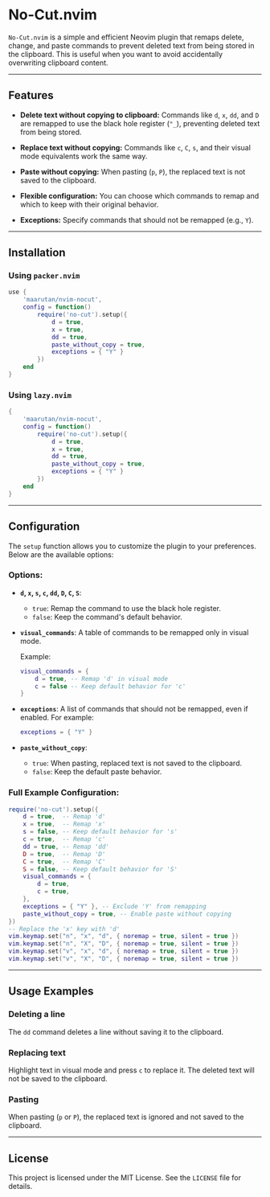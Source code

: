 # No-Cut.nvim

`No-Cut.nvim` is a simple and efficient Neovim plugin that remaps delete, change, and paste commands to prevent deleted text from being stored in the clipboard. This is useful when you want to avoid accidentally overwriting clipboard content.

---

## Features

- **Delete text without copying to clipboard:**
  Commands like `d`, `x`, `dd`, and `D` are remapped to use the black hole register (`"_`), preventing deleted text from being stored.

- **Replace text without copying:**
  Commands like `c`, `C`, `s`, and their visual mode equivalents work the same way.

- **Paste without copying:**
  When pasting (`p`, `P`), the replaced text is not saved to the clipboard.

- **Flexible configuration:**
  You can choose which commands to remap and which to keep with their original behavior.

- **Exceptions:**
  Specify commands that should not be remapped (e.g., `Y`).

---

## Installation

### Using `packer.nvim`

```lua
use {
    'maarutan/nvim-nocut',
    config = function()
        require('no-cut').setup({
            d = true,
            x = true,
            dd = true,
            paste_without_copy = true,
            exceptions = { "Y" }
        })
    end
}
```

### Using `lazy.nvim`

```lua
{
    'maarutan/nvim-nocut',
    config = function()
        require('no-cut').setup({
            d = true,
            x = true,
            dd = true,
            paste_without_copy = true,
            exceptions = { "Y" }
        })
    end
}
```

---

## Configuration

The `setup` function allows you to customize the plugin to your preferences. Below are the available options:

### Options:

- **`d`, `x`, `s`, `c`, `dd`, `D`, `C`, `S`**:

  - `true`: Remap the command to use the black hole register.
  - `false`: Keep the command's default behavior.

- **`visual_commands`**:
  A table of commands to be remapped only in visual mode.

  Example:

  ```lua
  visual_commands = {
      d = true, -- Remap 'd' in visual mode
      c = false -- Keep default behavior for 'c'
  }
  ```

- **`exceptions`**:
  A list of commands that should not be remapped, even if enabled. For example:

  ```lua
  exceptions = { "Y" }
  ```

- **`paste_without_copy`**:
  - `true`: When pasting, replaced text is not saved to the clipboard.
  - `false`: Keep the default paste behavior.

### Full Example Configuration:

```lua
require('no-cut').setup({
    d = true,  -- Remap 'd'
    x = true,  -- Remap 'x'
    s = false, -- Keep default behavior for 's'
    c = true,  -- Remap 'c'
    dd = true, -- Remap 'dd'
    D = true,  -- Remap 'D'
    C = true,  -- Remap 'C'
    S = false, -- Keep default behavior for 'S'
    visual_commands = {
        d = true,
        c = true,
    },
    exceptions = { "Y" }, -- Exclude 'Y' from remapping
    paste_without_copy = true, -- Enable paste without copying
})
-- Replace the 'x' key with 'd'
vim.keymap.set("n", "x", "d", { noremap = true, silent = true })
vim.keymap.set("n", "X", "D", { noremap = true, silent = true })
vim.keymap.set("v", "x", "d", { noremap = true, silent = true })
vim.keymap.set("v", "X", "D", { noremap = true, silent = true })
```

---

## Usage Examples

### Deleting a line

The `dd` command deletes a line without saving it to the clipboard.

### Replacing text

Highlight text in visual mode and press `c` to replace it. The deleted text will not be saved to the clipboard.

### Pasting

When pasting (`p` or `P`), the replaced text is ignored and not saved to the clipboard.

---

## License

This project is licensed under the MIT License. See the `LICENSE` file for details.
